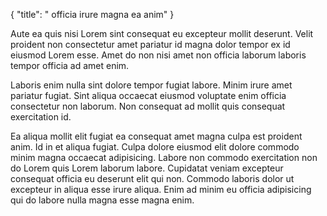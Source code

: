 {
  "title": " officia irure magna ea anim"
}

Aute ea quis nisi Lorem sint consequat eu excepteur mollit deserunt. Velit proident non consectetur amet pariatur id magna dolor tempor ex id eiusmod Lorem esse. Amet do non nisi amet non officia laborum laboris tempor officia ad amet enim.

Laboris enim nulla sint dolore tempor fugiat labore. Minim irure amet pariatur fugiat. Sint aliqua occaecat eiusmod voluptate enim officia consectetur non laborum. Non consequat ad mollit quis consequat exercitation id.

Ea aliqua mollit elit fugiat ea consequat amet magna culpa est proident anim. Id in et aliqua fugiat. Culpa dolore eiusmod elit dolore commodo minim magna occaecat adipisicing. Labore non commodo exercitation non do Lorem quis Lorem laborum labore. Cupidatat veniam excepteur consequat officia eu deserunt elit qui non. Commodo laboris dolor ut excepteur in aliqua esse irure aliqua. Enim ad minim eu officia adipisicing qui do labore nulla magna esse magna enim.